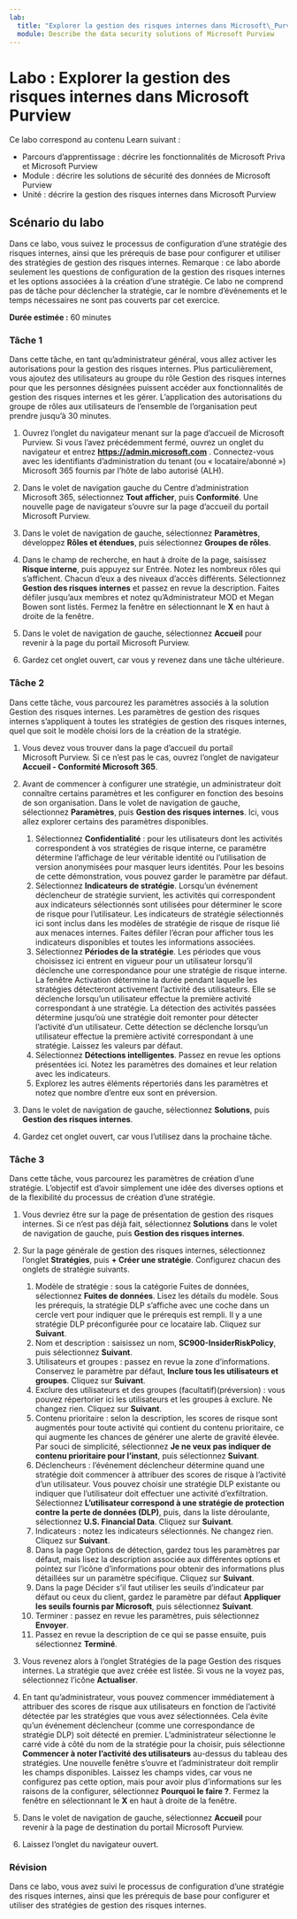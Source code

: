 ```yaml
---
lab:
  title: "Explorer la gestion des risques internes dans Microsoft\_Purview"
  module: Describe the data security solutions of Microsoft Purview
---
```


# Labo : Explorer la gestion des risques internes dans Microsoft Purview

Ce labo correspond au contenu Learn suivant :

- Parcours d’apprentissage : décrire les fonctionnalités de Microsoft Priva et Microsoft Purview
- Module : décrire les solutions de sécurité des données de Microsoft Purview
- Unité : décrire la gestion des risques internes dans Microsoft Purview

## Scénario du labo

Dans ce labo, vous suivez le processus de configuration d’une stratégie des risques internes, ainsi que les prérequis de base pour configurer et utiliser des stratégies de gestion des risques internes.  Remarque : ce labo aborde seulement les questions de configuration de la gestion des risques internes et les options associées à la création d’une stratégie.  Ce labo ne comprend pas de tâche pour déclencher la stratégie, car le nombre d’événements et le temps nécessaires ne sont pas couverts par cet exercice.

**Durée estimée :** 60 minutes

### Tâche 1

Dans cette tâche, en tant qu’administrateur général, vous allez activer les autorisations pour la gestion des risques internes.  Plus particulièrement, vous ajoutez des utilisateurs au groupe du rôle Gestion des risques internes pour que les personnes désignées puissent accéder aux fonctionnalités de gestion des risques internes et les gérer.  L’application des autorisations du groupe de rôles aux utilisateurs de l’ensemble de l’organisation peut prendre jusqu’à 30 minutes.

1. Ouvrez l’onglet du navigateur menant sur la page d’accueil de Microsoft Purview.  Si vous l’avez précédemment fermé, ouvrez un onglet du navigateur et entrez **https://admin.microsoft.com** . Connectez-vous avec les identifiants d’administration du tenant (ou « locataire/abonné ») Microsoft 365 fournis par l’hôte de labo autorisé (ALH). 

1. Dans le volet de navigation gauche du Centre d’administration Microsoft 365, sélectionnez **Tout afficher**, puis **Conformité**.  Une nouvelle page de navigateur s’ouvre sur la page d’accueil du portail Microsoft Purview.  

1. Dans le volet de navigation de gauche, sélectionnez **Paramètres**, développez **Rôles et étendues**, puis sélectionnez **Groupes de rôles**.

1. Dans le champ de recherche, en haut à droite de la page, saisissez **Risque interne**, puis appuyez sur Entrée.  Notez les nombreux rôles qui s’affichent.  Chacun d’eux a des niveaux d’accès différents.  Sélectionnez **Gestion des risques internes** et passez en revue la description.  Faites défiler jusqu’aux membres et notez qu’Administrateur MOD et Megan Bowen sont listés. Fermez la fenêtre en sélectionnant le **X** en haut à droite de la fenêtre.

1. Dans le volet de navigation de gauche, sélectionnez **Accueil** pour revenir à la page du portail Microsoft Purview.

1. Gardez cet onglet ouvert, car vous y revenez dans une tâche ultérieure.

### Tâche 2

Dans cette tâche, vous parcourez les paramètres associés à la solution Gestion des risques internes.  Les paramètres de gestion des risques internes s’appliquent à toutes les stratégies de gestion des risques internes, quel que soit le modèle choisi lors de la création de la stratégie.

1. Vous devez vous trouver dans la page d’accueil du portail Microsoft Purview. Si ce n’est pas le cas, ouvrez l’onglet de navigateur **Accueil - Conformité Microsoft 365**.

1. Avant de commencer à configurer une stratégie, un administrateur doit connaître certains paramètres et les configurer en fonction des besoins de son organisation. Dans le volet de navigation de gauche, sélectionnez **Paramètres**, puis **Gestion des risques internes**.  Ici, vous allez explorer certains des paramètres disponibles.
    1. Sélectionnez **Confidentialité** : pour les utilisateurs dont les activités correspondent à vos stratégies de risque interne, ce paramètre détermine l’affichage de leur véritable identité ou l’utilisation de version anonymisées pour masquer leurs identités.  Pour les besoins de cette démonstration, vous pouvez garder le paramètre par défaut.
    1. Sélectionnez **Indicateurs de stratégie**. Lorsqu’un événement déclencheur de stratégie survient, les activités qui correspondent aux indicateurs sélectionnés sont utilisées pour déterminer le score de risque pour l’utilisateur. Les indicateurs de stratégie sélectionnés ici sont inclus dans les modèles de stratégie de risque de risque lié aux menaces internes.  Faites défiler l’écran pour afficher tous les indicateurs disponibles et toutes les informations associées. 
    1. Sélectionnez **Périodes de la stratégie**. Les périodes que vous choisissez ici entrent en vigueur pour un utilisateur lorsqu’il déclenche une correspondance pour une stratégie de risque interne.   La fenêtre Activation détermine la durée pendant laquelle les stratégies détecteront activement l’activité des utilisateurs. Elle se déclenche lorsqu’un utilisateur effectue la première activité correspondant à une stratégie. La détection des activités passées détermine jusqu’où une stratégie doit remonter pour détecter l’activité d’un utilisateur. Cette détection se déclenche lorsqu’un utilisateur effectue la première activité correspondant à une stratégie.  Laissez les valeurs par défaut.
    1. Sélectionnez **Détections intelligentes**. Passez en revue les options présentées ici.  Notez les paramètres des domaines et leur relation avec les indicateurs.
    1. Explorez les autres éléments répertoriés dans les paramètres et notez que nombre d’entre eux sont en préversion.

1. Dans le volet de navigation de gauche, sélectionnez **Solutions**, puis **Gestion des risques internes**.

1. Gardez cet onglet ouvert, car vous l’utilisez dans la prochaine tâche.

### Tâche 3

Dans cette tâche, vous parcourez les paramètres de création d’une stratégie.  L’objectif est d’avoir simplement une idée des diverses options et de la flexibilité du processus de création d’une stratégie.

1. Vous devriez être sur la page de présentation de gestion des risques internes.  Si ce n’est pas déjà fait, sélectionnez **Solutions** dans le volet de navigation de gauche, puis **Gestion des risques internes**.

1. Sur la page générale de gestion des risques internes, sélectionnez l’onglet **Stratégies**, puis **+ Créer une stratégie**.  Configurez chacun des onglets de stratégie suivants.

    1. Modèle de stratégie : sous la catégorie Fuites de données, sélectionnez **Fuites de données**.  Lisez les détails du modèle. Sous les prérequis, la stratégie DLP s’affiche avec une coche dans un cercle vert pour indiquer que le prérequis est rempli.  Il y a une stratégie DLP préconfigurée pour ce locataire lab. Cliquez sur **Suivant**. 
    1. Nom et description : saisissez un nom, **SC900-InsiderRiskPolicy**, puis sélectionnez **Suivant**.
    1. Utilisateurs et groupes : passez en revue la zone d’informations.  Conservez le paramètre par défaut, **Inclure tous les utilisateurs et groupes**.  Cliquez sur **Suivant**.
    1. Exclure des utilisateurs et des groupes (facultatif)(préversion) : vous pouvez répertorier ici les utilisateurs et les groupes à exclure. Ne changez rien. Cliquez sur **Suivant**.
    1. Contenu prioritaire : selon la description, les scores de risque sont augmentés pour toute activité qui contient du contenu prioritaire, ce qui augmente les chances de générer une alerte de gravité élevée. Par souci de simplicité, sélectionnez **Je ne veux pas indiquer de contenu prioritaire pour l’instant**, puis sélectionnez **Suivant**.
    1. Déclencheurs : l’événement déclencheur détermine quand une stratégie doit commencer à attribuer des scores de risque à l’activité d’un utilisateur.  Vous pouvez choisir une stratégie DLP existante ou indiquer que l’utilisateur doit effectuer une activité d’exfiltration. Sélectionnez **L’utilisateur correspond à une stratégie de protection contre la perte de données (DLP)**, puis, dans la liste déroulante, sélectionnez **U.S. Financial Data**. Cliquez sur **Suivant**.
    1. Indicateurs : notez les indicateurs sélectionnés. Ne changez rien. Cliquez sur **Suivant**.
    1. Dans la page Options de détection, gardez tous les paramètres par défaut, mais lisez la description associée aux différentes options et pointez sur l’icône d’informations pour obtenir des informations plus détaillées sur un paramètre spécifique.  Cliquez sur **Suivant**.
    1. Dans la page Décider s’il faut utiliser les seuils d’indicateur par défaut ou ceux du client, gardez le paramètre par défaut **Appliquer les seuils fournis par Microsoft**, puis sélectionnez **Suivant**.
    1. Terminer : passez en revue les paramètres, puis sélectionnez **Envoyer**.
    1. Passez en revue la description de ce qui se passe ensuite, puis sélectionnez **Terminé**.

1. Vous revenez alors à l’onglet Stratégies de la page Gestion des risques internes.  La stratégie que avez créée est listée.  Si vous ne la voyez pas, sélectionnez l’icône **Actualiser**.

1. En tant qu’administrateur, vous pouvez commencer immédiatement à attribuer des scores de risque aux utilisateurs en fonction de l’activité détectée par les stratégies que vous avez sélectionnées. Cela évite qu’un événement déclencheur (comme une correspondance de stratégie DLP) soit détecté en premier.  L’administrateur sélectionne le carré vide à côté du nom de la stratégie pour la choisir, puis sélectionne **Commencer à noter l’activité des utilisateurs** au-dessus du tableau des stratégies.  Une nouvelle fenêtre s’ouvre et l’administrateur doit remplir les champs disponibles. Laissez les champs vides, car vous ne configurez pas cette option, mais pour avoir plus d’informations sur les raisons de la configurer, sélectionnez **Pourquoi le faire ?**.  Fermez la fenêtre en sélectionnant le **X** en haut à droite de la fenêtre.

1. Dans le volet de navigation de gauche, sélectionnez **Accueil** pour revenir à la page de destination du portail Microsoft Purview.

1. Laissez l’onglet du navigateur ouvert.

### Révision

Dans ce labo, vous avez suivi le processus de configuration d’une stratégie des risques internes, ainsi que les prérequis de base pour configurer et utiliser des stratégies de gestion des risques internes.
